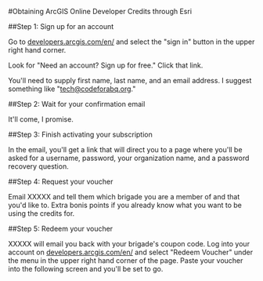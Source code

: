 #Obtaining ArcGIS Online Developer Credits through Esri

##Step 1: Sign up for an account

Go to [developers.arcgis.com/en/](https://developers.arcgis.com/en/) and select the "sign in" button in the upper right hand corner.

Look for "Need an account?  Sign up for free."  Click that link.  

You'll need to supply first name, last name, and an email address.  I suggest something like "tech@codeforabq.org."

##Step 2: Wait for your confirmation email

It'll come, I promise.

##Step 3: Finish activating your subscription

In the email, you'll get a link that will direct you to a page where you'll be asked for a username, password, your organization name, and a password recovery question.

##Step 4: Request your voucher

Email XXXXX and tell them which brigade you are a member of and that you'd like to.  Extra bonis points if you already know what you want to be using the credits for.

##Step 5: Redeem your voucher

XXXXX will email you back with your brigade's coupon code.  Log into your account on [developers.arcgis.com/en/](https://developers.arcgis.com/en/) and select "Redeem Voucher" under the menu in the upper right hand corner of the page.  Paste your voucher into the following screen and you'll be set to go.